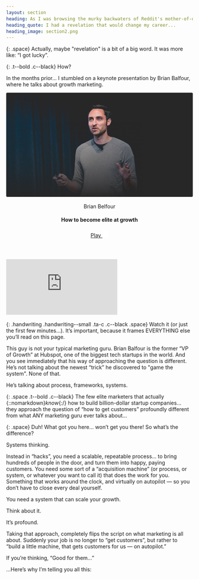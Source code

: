```yaml
---
layout: section
heading: As I was browsing the murky backwaters of Reddit's mother-of-distractions...
heading_quote: I had a revelation that would change my career...
heading_image: section2.png
---
```


{: .space}
Actually, maybe "revelation" is a bit of a big word. It was more like: “I got lucky”.

{: .t--bold .c--black}
How?

In the months prior... I stumbled on a keynote presentation by Brian Balfour, where he talks about growth marketing.

<!-- How to become elite at growth - video -->
<div class="video">
  <img class="video__image image image--wider" src="./assets/images/brian-thumbnail.jpg" alt="">
  <header class="video__header grid grid--middle grid--gapeless grid--justify">
    <div class="grid__column">
      <p class="c--white paragraph">Brian Belfour</p>
      <h4 class="video__heading heading c--white">How to become elite at growth</h4>
    </div>
    <div class="video__button grid__column">
    <a class="button button--white button--expanded button--rounded button--shadow jsModalButton" href="#how-to-become-elite-at-growth">
      Play
      <span class="button__icon">
        <img class="button__icon-img" src="./assets/images/icons/play.svg" alt="">
      </span>
    </a>
    </div>
  </header>
</div>

<div class="modal jsModal" id="how-to-become-elite-at-growth">
  <div class="modal__background"></div>
  <div class="modal__content">
    <div class="modal__video-wrapper">
      <iframe src="https://www.youtube.com/embed/7ehZn-Ma1Ow" frameborder="0" allowfullscreen></iframe>
    </div>
  </div>
</div>

{: .handwriting .handwriting--small .ta-c .c--black .space}
Watch it (or just the first few minutes...). It’s important, because it frames <span class="underline underline--short">EVERYTHING</span> else you’ll read on this page.

This guy is not your typical marketing guru. Brian Balfour is the former “VP of Growth” at Hubspot, one of the biggest tech startups in the world. And you see immediately that his way of approaching the question is different. He’s not talking about the newest “trick” he discovered to "game the system". None of that.

He’s talking about process, frameworks, systems.

{: .space .t--bold .c--black}
The few elite marketers that actually {::nomarkdown}*know*{:/} how to build billion-dollar startup companies... they approach the question of “how to get customers” profoundly different from what ANY marketing guru ever talks about...

{: .space}
Duh! What got you here… won’t get you there! So what’s the difference?

Systems thinking.

Instead in “hacks”, you need a scalable, repeatable process… to bring hundreds of people in the door, and turn them into happy, paying customers. You need some sort of a “acquisition machine” (or process, or system, or whatever you want to call it) that does the work for you. Something that works around the clock, and virtually on autopilot — so you don’t have to close every deal yourself.

You need a system that can scale your growth.

Think about it.

It’s profound.

Taking that approach, completely flips the script on what marketing is all about. Suddenly your job is no longer to “get customers”, but rather to “build a little machine, that gets customers for us — on autopilot.”

If you’re thinking, “Good for them...”

...Here’s why I’m telling you all this:
